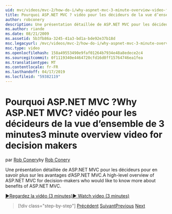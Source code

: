 ```yaml
---
uid: mvc/videos/mvc-2/how-do-i/why-aspnet-mvc-3-minute-overview-video-for-decision-makers
title: Pourquoi ASP.NET MVC ? vidéo pour les décideurs de la vue d’ensemble de 3 minutes | Microsoft Docs
author: robconery
description: Une présentation détaillée de ASP.NET MVC pour les décideurs pour en savoir plus sur les avantages d’ASP.NET MVC.
ms.author: riande
ms.date: 08/21/2009
ms.assetid: 5b3fb86a-3245-41a3-bd1a-bde92e37b18d
msc.legacyurl: /mvc/videos/mvc-2/how-do-i/why-aspnet-mvc-3-minute-overview-video-for-decision-makers
msc.type: video
ms.openlocfilehash: 158a49553490e9faf01264b7934e48a8edece2c4
ms.sourcegitcommit: 0f1119340e4464720cfd16d0ff15764746ea1fea
ms.translationtype: MT
ms.contentlocale: fr-FR
ms.lasthandoff: 04/17/2019
ms.locfileid: "59382119"
---
```

# <a name="why-aspnet-mvc-3-minute-overview-video-for-decision-makers"></a><span data-ttu-id="6ad64-104">Pourquoi ASP.NET MVC ?</span><span class="sxs-lookup"><span data-stu-id="6ad64-104">Why ASP.NET MVC?</span></span> <span data-ttu-id="6ad64-105">vidéo pour les décideurs de la vue d’ensemble de 3 minutes</span><span class="sxs-lookup"><span data-stu-id="6ad64-105">3 minute overview video for decision makers</span></span>

<span data-ttu-id="6ad64-106">par [Rob Conery](https://github.com/robconery)</span><span class="sxs-lookup"><span data-stu-id="6ad64-106">by [Rob Conery](https://github.com/robconery)</span></span>

<span data-ttu-id="6ad64-107">Une présentation détaillée de ASP.NET MVC pour les décideurs pour en savoir plus sur les avantages d’ASP.NET MVC.</span><span class="sxs-lookup"><span data-stu-id="6ad64-107">A high-level overview of ASP.NET MVC for decision-makers who would like to know more about benefits of ASP.NET MVC.</span></span>

[<span data-ttu-id="6ad64-108">&#9654;Regardez la vidéo (3 minutes)</span><span class="sxs-lookup"><span data-stu-id="6ad64-108">&#9654; Watch video (3 minutes)</span></span>](https://channel9.msdn.com/Blogs/ASP-NET-Site-Videos/why-aspnet-mvc-3-minute-overview-video-for-decision-makers)

> [!div class="step-by-step"]
> <span data-ttu-id="6ad64-109">[Précédent](what-is-aspnet-mvc-80-minute-technical-video-for-developers-building-nerddinner.md)
> [Suivant](aspnet-mvc-how-10-minute-technical-video-for-developers.md)</span><span class="sxs-lookup"><span data-stu-id="6ad64-109">[Previous](what-is-aspnet-mvc-80-minute-technical-video-for-developers-building-nerddinner.md)
[Next](aspnet-mvc-how-10-minute-technical-video-for-developers.md)</span></span>
